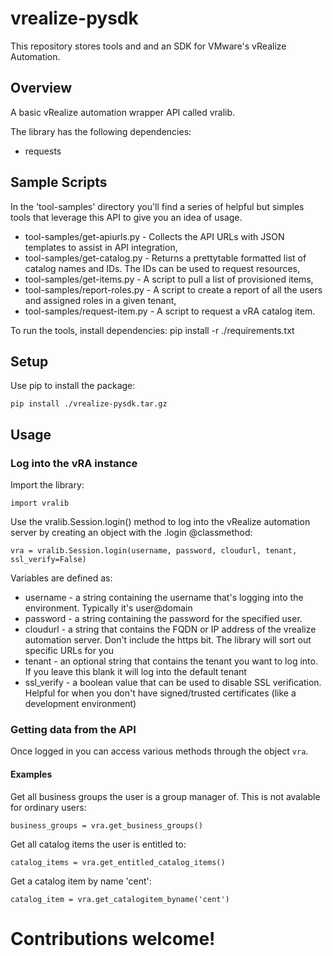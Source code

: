 # vrealize-pysdk

This repository stores tools and and an SDK for VMware's vRealize Automation.

## Overview

A basic vRealize automation wrapper API called vralib.

The library has the following dependencies:

* requests

## Sample Scripts

In the 'tool-samples' directory you'll find a series of helpful but simples tools that leverage this API to give you an idea of usage.

* tool-samples/get-apiurls.py - Collects the API URLs with JSON templates to assist in API integration,
* tool-samples/get-catalog.py - Returns a prettytable formatted list of catalog names and IDs. The IDs can be used to request resources,
* tool-samples/get-items.py - A script to pull a list of provisioned items,
* tool-samples/report-roles.py - A script to create a report of all the users and assigned roles in a given tenant,
* tool-samples/request-item.py - A script to request a vRA catalog item.

To run the tools, install dependencies:
    pip install -r ./requirements.txt

## Setup 

Use pip to install the package:

    pip install ./vrealize-pysdk.tar.gz

## Usage

### Log into the vRA instance

Import the library:

    import vralib

Use the vralib.Session.login() method to log into the vRealize automation server by creating an object with the .login @classmethod:

    vra = vralib.Session.login(username, password, cloudurl, tenant, ssl_verify=False)
    
Variables are defined as:
* username - a string containing the username that's logging into the environment. Typically it's user@domain
* password - a string containing the password for the specified user. 
* cloudurl - a string that contains the FQDN or IP address of the vrealize automation server. Don't include the https bit. The library will sort out specific URLs for you
* tenant - an optional string that contains the tenant you want to log into. If you leave this blank it will log into the default tenant
* ssl_verify - a boolean value that can be used to disable SSL verification. Helpful for when you don't have signed/trusted certificates (like a development environment) 

### Getting data from the API

Once logged in you can access various methods through the object `vra`.

#### Examples

Get all business groups the user is a group manager of. This is not avalable for ordinary users:

    business_groups = vra.get_business_groups()

Get all catalog items the user is entitled to:

    catalog_items = vra.get_entitled_catalog_items()

Get a catalog item by name 'cent':

    catalog_item = vra.get_catalogitem_byname('cent')

# Contributions welcome!
